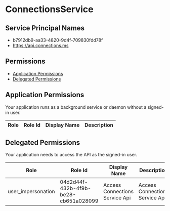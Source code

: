 # ConnectionsService
## Service Principal Names
- b7912db9-aa33-4820-9d4f-709830fdd78f
- https://api.connections.ms

 ## Permissions
- [Application Permissions](#application-permissions)
- [Delegated Permissions](#delegated-permissions)

## Application Permissions
Your application runs as a background service or daemon without a signed-in user.

| Role | Role Id | Display Name | Description |
|---|---|---|---|

## Delegated Permissions
Your application needs to access the API as the signed-in user. 

| Role | Role Id | Display Name | Description |
|---|---|---|---|
| user_impersonation | 04d2d44f-432b-4f9b-be28-cb651a028099 | Access Connections Service Api | Access Connections Service Api |

